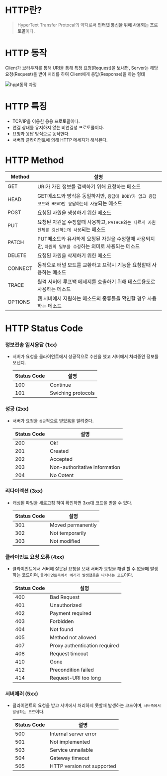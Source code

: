 # HTTP란?
> HyperText Transfer Protocal의 약자로써 **인터넷 통신을 위해 사용되는 프로토콜**이다.

# HTTP 동작

Client가 브라우저를 통해 URI을 통해 특정 요청(Request)을 보내면, Server는 해당 요청(Request)을 받아 처리를 하여 Client에게 응답(Response)을 하는 형태

![hppt동작 과정](https://user-images.githubusercontent.com/37958836/119261737-ab57f180-bc13-11eb-85d4-cae4e392c5a3.png)

# HTTP 특징
- TCP/IP을 이용한 응용 프로토콜이다.
- 연결 상태를 유지하지 않는 비연결성 프로토콜이다.
- 요청과 응답 방식으로 동작한다.
- 서버와 클라이언트에 의해 HTTP 메세지가 해석된다.

# HTTP Method
| Method  | 설명                                                                                                    |
| ------- | ------------------------------------------------------------------------------------------------------- |
| GET     | URI가 가진 정보를 검색하기 위해 요청하는 메소드                                                         |
| HEAD    | GET메소드와 방식은 동일하지만, `응답에 BODY가 없고 응답 코드와 HEAD만 응답하는데 사용`되는 메소드       |
| POST    | 요청된 자원을 생성하기 위한 메소드                                                                      |
| PUT     | 요청된 자원을 수정할때 사용하고, `PATHCH와는 다르게 자원 전체를 갱신하는데 사용`되는 메소드             |
| PATCH   | PUT메소드와 유사하게 요청된 자원을 수정할때 사용되지만, `자원의 일부를 수정`하는 의미로 사용되는 메소드 |
| DELETE  | 요청된 자원을 삭제하기 위한 메소드                                                                      |
| CONNECT | 동적으로 터널 모드를 교환하고 프락시 기능을 요청할때 사용하는 메소드                                    |
| TRACE   | 원격 서버에 루프백 메세지를 호출하기 위해 테스트용도로 사용하는 메소드                                  |
| OPTIONS | 웹 서버에서 지원하는 메소드의 종류들을 확인할 경우 사용하는 메소드                                      |

# HTTP Status Code

### 정보전송 임시응답 (1xx)
- 서버가 요청을 클라이언트에서 성공적으로 수신을 했고 서버에서 처리중인 정보를 보낸디.

    | Status Code | 설명               |
    | ----------- | ------------------ |
    | 100         | Continue           |
    | 101         | Swiching protocols |

### 성공 (2xx)
- 서버가 요청을 `성공`적으로 받았음을 알려준다.

    | Status Code | 설명                          |
    | ----------- | ----------------------------- |
    | 200         | Ok!                           |
    | 201         | Created                       |
    | 202         | Accepted                      |
    | 203         | Non-authoritative Information |
    | 204         | No Cotent                     |

### 리다이렉션 (3xx)
- 캐싱된 파일을 새로고침 하여 확인하면 3xx대 코드을 받을 수 있다.

    | Status Code | 설명              |
    | ----------- | ----------------- |
    | 301         | Moved permanently |
    | 302         | Not temporarily   |
    | 303         | Not modified      |

### 클라이언트 요청 오류 (4xx)
- 클라이언트에서 서버에 잘못된 요청을 보내 서버가 요청을 해결 할 수 없을때 발생하는 코드이며, `클라이언트측에서 에러가 발생했음을 나타내는 코드`이다.

    | Status Code | 설명                          |
    | ----------- | ----------------------------- |
    | 400         | Bad Request                   |
    | 401         | Unauthorized                  |
    | 402         | Payment required              |
    | 403         | Forbidden                     |
    | 404         | Not found                     |
    | 405         | Method not allowed            |
    | 407         | Proxy authentication required |
    | 408         | Request timeout               |
    | 410         | Gone                          |
    | 412         | Precondition failed           |
    | 414         | Request-URI too long          |

### 서버에러 (5xx)
- 클라이언트의 요청을 받고 서버에서 처리하지 못할때 발생하는 코드이며, `서버측에서 발생하는 코드`이다.

    | Status Code | 설명                       |
    | ----------- | -------------------------- |
    | 500         | Internal server error      |
    | 501         | Not implemented            |
    | 503         | Service unnailable         |
    | 504         | Gateway timeout            |
    | 505         | HTTP version not supported |
